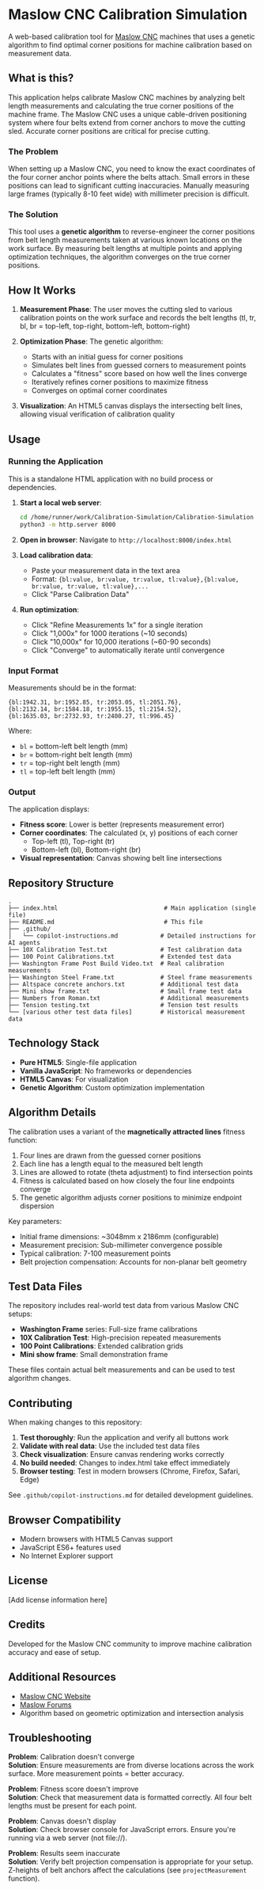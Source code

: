 # Maslow CNC Calibration Simulation

A web-based calibration tool for [Maslow CNC](https://www.maslowcnc.com/) machines that uses a genetic algorithm to find optimal corner positions for machine calibration based on measurement data.

## What is this?

This application helps calibrate Maslow CNC machines by analyzing belt length measurements and calculating the true corner positions of the machine frame. The Maslow CNC uses a unique cable-driven positioning system where four belts extend from corner anchors to move the cutting sled. Accurate corner positions are critical for precise cutting.

### The Problem

When setting up a Maslow CNC, you need to know the exact coordinates of the four corner anchor points where the belts attach. Small errors in these positions can lead to significant cutting inaccuracies. Manually measuring large frames (typically 8-10 feet wide) with millimeter precision is difficult.

### The Solution

This tool uses a **genetic algorithm** to reverse-engineer the corner positions from belt length measurements taken at various known locations on the work surface. By measuring belt lengths at multiple points and applying optimization techniques, the algorithm converges on the true corner positions.

## How It Works

1. **Measurement Phase**: The user moves the cutting sled to various calibration points on the work surface and records the belt lengths (tl, tr, bl, br = top-left, top-right, bottom-left, bottom-right)

2. **Optimization Phase**: The genetic algorithm:
   - Starts with an initial guess for corner positions
   - Simulates belt lines from guessed corners to measurement points
   - Calculates a "fitness" score based on how well the lines converge
   - Iteratively refines corner positions to maximize fitness
   - Converges on optimal corner coordinates

3. **Visualization**: An HTML5 canvas displays the intersecting belt lines, allowing visual verification of calibration quality

## Usage

### Running the Application

This is a standalone HTML application with no build process or dependencies.

1. **Start a local web server**:
   ```bash
   cd /home/runner/work/Calibration-Simulation/Calibration-Simulation
   python3 -m http.server 8000
   ```

2. **Open in browser**:
   Navigate to `http://localhost:8000/index.html`

3. **Load calibration data**:
   - Paste your measurement data in the text area
   - Format: `{bl:value, br:value, tr:value, tl:value},{bl:value, br:value, tr:value, tl:value},...`
   - Click "Parse Calibration Data"

4. **Run optimization**:
   - Click "Refine Measurements 1x" for a single iteration
   - Click "1,000x" for 1000 iterations (~10 seconds)
   - Click "10,000x" for 10,000 iterations (~60-90 seconds)
   - Click "Converge" to automatically iterate until convergence

### Input Format

Measurements should be in the format:
```
{bl:1942.31, br:1952.85, tr:2053.05, tl:2051.76},
{bl:2132.14, br:1584.18, tr:1955.15, tl:2154.52},
{bl:1635.03, br:2732.93, tr:2400.27, tl:996.45}
```

Where:
- `bl` = bottom-left belt length (mm)
- `br` = bottom-right belt length (mm)
- `tr` = top-right belt length (mm)
- `tl` = top-left belt length (mm)

### Output

The application displays:
- **Fitness score**: Lower is better (represents measurement error)
- **Corner coordinates**: The calculated (x, y) positions of each corner
  - Top-left (tl), Top-right (tr)
  - Bottom-left (bl), Bottom-right (br)
- **Visual representation**: Canvas showing belt line intersections

## Repository Structure

```
.
├── index.html                              # Main application (single file)
├── README.md                               # This file
├── .github/
│   └── copilot-instructions.md            # Detailed instructions for AI agents
├── 10X Calibration Test.txt               # Test calibration data
├── 100 Point Calibrations.txt             # Extended test data
├── Washington Frame Post Build Video.txt  # Real calibration measurements
├── Washington Steel Frame.txt             # Steel frame measurements
├── Altspace concrete anchors.txt          # Additional test data
├── Mini show frame.txt                    # Small frame test data
├── Numbers from Roman.txt                 # Additional measurements
├── Tension testing.txt                    # Tension test results
└── [various other test data files]        # Historical measurement data
```

## Technology Stack

- **Pure HTML5**: Single-file application
- **Vanilla JavaScript**: No frameworks or dependencies
- **HTML5 Canvas**: For visualization
- **Genetic Algorithm**: Custom optimization implementation

## Algorithm Details

The calibration uses a variant of the **magnetically attracted lines** fitness function:

1. Four lines are drawn from the guessed corner positions
2. Each line has a length equal to the measured belt length
3. Lines are allowed to rotate (theta adjustment) to find intersection points
4. Fitness is calculated based on how closely the four line endpoints converge
5. The genetic algorithm adjusts corner positions to minimize endpoint dispersion

Key parameters:
- Initial frame dimensions: ~3048mm x 2186mm (configurable)
- Measurement precision: Sub-millimeter convergence possible
- Typical calibration: 7-100 measurement points
- Belt projection compensation: Accounts for non-planar belt geometry

## Test Data Files

The repository includes real-world test data from various Maslow CNC setups:

- **Washington Frame** series: Full-size frame calibrations
- **10X Calibration Test**: High-precision repeated measurements
- **100 Point Calibrations**: Extended calibration grids
- **Mini show frame**: Small demonstration frame

These files contain actual belt measurements and can be used to test algorithm changes.

## Contributing

When making changes to this repository:

1. **Test thoroughly**: Run the application and verify all buttons work
2. **Validate with real data**: Use the included test data files
3. **Check visualization**: Ensure canvas rendering works correctly
4. **No build needed**: Changes to index.html take effect immediately
5. **Browser testing**: Test in modern browsers (Chrome, Firefox, Safari, Edge)

See `.github/copilot-instructions.md` for detailed development guidelines.

## Browser Compatibility

- Modern browsers with HTML5 Canvas support
- JavaScript ES6+ features used
- No Internet Explorer support

## License

[Add license information here]

## Credits

Developed for the Maslow CNC community to improve machine calibration accuracy and ease of setup.

## Additional Resources

- [Maslow CNC Website](https://www.maslowcnc.com/)
- [Maslow Forums](https://forums.maslowcnc.com/)
- Algorithm based on geometric optimization and intersection analysis

## Troubleshooting

**Problem**: Calibration doesn't converge  
**Solution**: Ensure measurements are from diverse locations across the work surface. More measurement points = better accuracy.

**Problem**: Fitness score doesn't improve  
**Solution**: Check that measurement data is formatted correctly. All four belt lengths must be present for each point.

**Problem**: Canvas doesn't display  
**Solution**: Check browser console for JavaScript errors. Ensure you're running via a web server (not file://).

**Problem**: Results seem inaccurate  
**Solution**: Verify belt projection compensation is appropriate for your setup. Z-heights of belt anchors affect the calculations (see `projectMeasurement` function).
